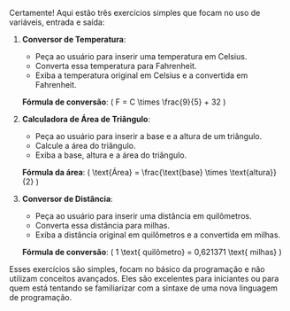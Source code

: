 Certamente! Aqui estão três exercícios simples que focam no uso de variáveis, entrada e saída:

1. **Conversor de Temperatura**:
    - Peça ao usuário para inserir uma temperatura em Celsius.
    - Converta essa temperatura para Fahrenheit.
    - Exiba a temperatura original em Celsius e a convertida em Fahrenheit.

    **Fórmula de conversão**: \( F = C \times \frac{9}{5} + 32 \)

2. **Calculadora de Área de Triângulo**:
    - Peça ao usuário para inserir a base e a altura de um triângulo.
    - Calcule a área do triângulo.
    - Exiba a base, altura e a área do triângulo.

    **Fórmula da área**: \( \text{Área} = \frac{\text{base} \times \text{altura}}{2} \)

3. **Conversor de Distância**:
    - Peça ao usuário para inserir uma distância em quilômetros.
    - Converta essa distância para milhas.
    - Exiba a distância original em quilômetros e a convertida em milhas.

    **Fórmula de conversão**: \( 1 \text{ quilômetro} = 0,621371 \text{ milhas} \)

Esses exercícios são simples, focam no básico da programação e não utilizam conceitos avançados. Eles são excelentes para iniciantes ou para quem está tentando se familiarizar com a sintaxe de uma nova linguagem de programação.